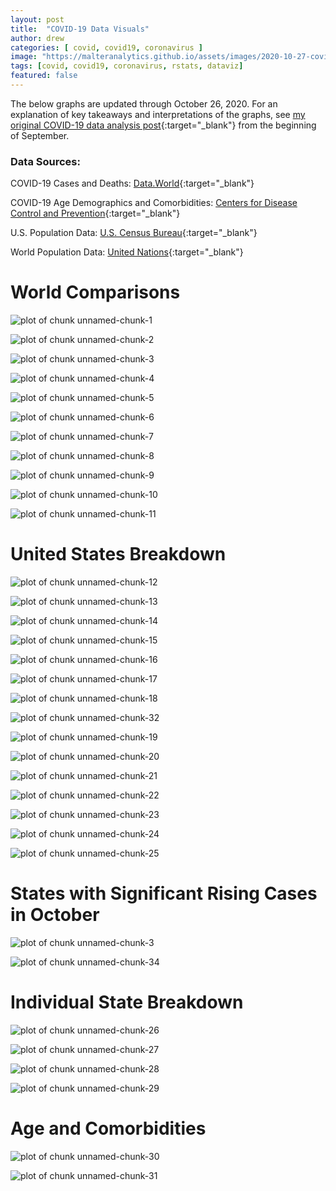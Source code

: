 ```yaml
---
layout: post
title:  "COVID-19 Data Visuals"
author: drew
categories: [ covid, covid19, coronavirus ]
image: "https://malteranalytics.github.io/assets/images/2020-10-27-covid_20201027/image2.png"
tags: [covid, covid19, coronavirus, rstats, dataviz]
featured: false
---
```

  
The below graphs are updated through October 26, 2020.  For an explanation of key takeaways and interpretations of the graphs, see [my original COVID-19 data analysis post](https://malteranalytics.github.io/covid/){:target="_blank"} from the beginning of September.   
  
  
### **Data Sources:**


COVID-19 Cases and Deaths: [Data.World](https://data.world/covid-19-data-resource-hub/covid-19-case-counts/workspace/file?filename=COVID-19+Activity.csv){:target="_blank"}



COVID-19 Age Demographics and Comorbidities: [Centers for Disease Control and Prevention](https://data.cdc.gov/NCHS/Conditions-contributing-to-deaths-involving-corona/hk9y-quqm){:target="_blank"}


U.S. Population Data: [U.S. Census Bureau](https://www.census.gov/data/tables/time-series/demo/popest/2010s-counties-total.html){:target="_blank"}


World Population Data: [United Nations](https://population.un.org/){:target="_blank"}




# World Comparisons

![plot of chunk unnamed-chunk-1](/assets/images/2020-10-27-covid_20201027/image1.png)  



![plot of chunk unnamed-chunk-2](/assets/images/2020-10-27-covid_20201027/image2.png)  



![plot of chunk unnamed-chunk-3](/assets/images/2020-10-27-covid_20201027/image3.png)  



![plot of chunk unnamed-chunk-4](/assets/images/2020-10-27-covid_20201027/image4.png)  


![plot of chunk unnamed-chunk-5](/assets/images/2020-10-27-covid_20201027/image5.png)  


![plot of chunk unnamed-chunk-6](/assets/images/2020-10-27-covid_20201027/image6.png)  


![plot of chunk unnamed-chunk-7](/assets/images/2020-10-27-covid_20201027/image7.png)  


![plot of chunk unnamed-chunk-8](/assets/images/2020-10-27-covid_20201027/image8.png)  


![plot of chunk unnamed-chunk-9](/assets/images/2020-10-27-covid_20201027/image9.png)  


![plot of chunk unnamed-chunk-10](/assets/images/2020-10-27-covid_20201027/image10.png)  


![plot of chunk unnamed-chunk-11](/assets/images/2020-10-27-covid_20201027/image11.png)  



# United States Breakdown


![plot of chunk unnamed-chunk-12](/assets/images/2020-10-27-covid_20201027/image12.png)  


![plot of chunk unnamed-chunk-13](/assets/images/2020-10-27-covid_20201027/image13.png)  


![plot of chunk unnamed-chunk-14](/assets/images/2020-10-27-covid_20201027/image14.png)  


![plot of chunk unnamed-chunk-15](/assets/images/2020-10-27-covid_20201027/image15.png)  


![plot of chunk unnamed-chunk-16](/assets/images/2020-10-27-covid_20201027/image16.png)  


![plot of chunk unnamed-chunk-17](/assets/images/2020-10-27-covid_20201027/image17.png)  


![plot of chunk unnamed-chunk-18](/assets/images/2020-10-27-covid_20201027/image18.png)  


![plot of chunk unnamed-chunk-32](/assets/images/2020-10-27-covid_20201027/image32.png)  


![plot of chunk unnamed-chunk-19](/assets/images/2020-10-27-covid_20201027/image19.png)  


![plot of chunk unnamed-chunk-20](/assets/images/2020-10-27-covid_20201027/image20.png)  


![plot of chunk unnamed-chunk-21](/assets/images/2020-10-27-covid_20201027/image21.png)  


![plot of chunk unnamed-chunk-22](/assets/images/2020-10-27-covid_20201027/image22.png)  


![plot of chunk unnamed-chunk-23](/assets/images/2020-10-27-covid_20201027/image23.png)  


![plot of chunk unnamed-chunk-24](/assets/images/2020-10-27-covid_20201027/image24.png)  


![plot of chunk unnamed-chunk-25](/assets/images/2020-10-27-covid_20201027/image25.png)  

# States with Significant Rising Cases in October

![plot of chunk unnamed-chunk-3](/assets/images/2020-10-27-covid_20201027/image33.png)  


![plot of chunk unnamed-chunk-34](/assets/images/2020-10-27-covid_20201027/image34.png)  



# Individual State Breakdown

![plot of chunk unnamed-chunk-26](/assets/images/2020-10-27-covid_20201027/image26.png)  


![plot of chunk unnamed-chunk-27](/assets/images/2020-10-27-covid_20201027/image27.png)  


![plot of chunk unnamed-chunk-28](/assets/images/2020-10-27-covid_20201027/image28.png)  


![plot of chunk unnamed-chunk-29](/assets/images/2020-10-27-covid_20201027/image29.png)  



# Age and Comorbidities

![plot of chunk unnamed-chunk-30](/assets/images/2020-10-27-covid_20201027/image30.png)  


![plot of chunk unnamed-chunk-31](/assets/images/2020-10-27-covid_20201027/image31.png)  



